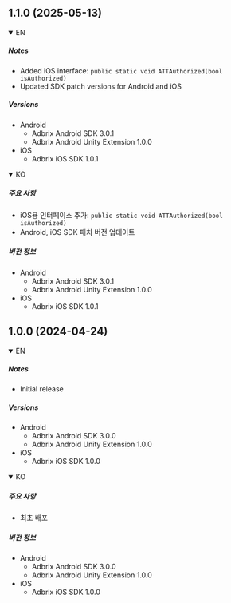 ## 1.1.0 (2025-05-13)
<details open>
 <summary>EN</summary>

##### Notes

- Added iOS interface: `public static void ATTAuthorized(bool isAuthorized)`
- Updated SDK patch versions for Android and iOS

##### Versions

- Android
  - Adbrix Android SDK 3.0.1
  - Adbrix Android Unity Extension 1.0.0
- iOS
  - Adbrix iOS SDK 1.0.1

</details>
<details open>
 <summary>KO</summary>

##### 주요 사항

- iOS용 인터페이스 추가: `public static void ATTAuthorized(bool isAuthorized)`
- Android, iOS SDK 패치 버전 업데이트

##### 버전 정보

- Android
  - Adbrix Android SDK 3.0.1
  - Adbrix Android Unity Extension 1.0.0
- iOS
  - Adbrix iOS SDK 1.0.1

</details>

## 1.0.0 (2024-04-24)
<details open>
 <summary>EN</summary>

##### Notes

- Initial release

##### Versions

- Android
  - Adbrix Android SDK 3.0.0
  - Adbrix Android Unity Extension 1.0.0
- iOS
  - Adbrix iOS SDK 1.0.0

</details>
<details open>
 <summary>KO</summary>

##### 주요 사항

- 최초 배포 

##### 버전 정보

- Android
  - Adbrix Android SDK 3.0.0
  - Adbrix Android Unity Extension 1.0.0
- iOS
  - Adbrix iOS SDK 1.0.0

</details>